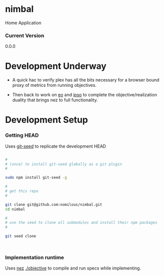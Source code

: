 nimbal
======

Home Application


### Current Version

0.0.0



Development Underway
====================


* A quick hac to verify plex has all the bits necessary for a browser bound proxy of metrics from running objectives.

* Then back to work on [eo]() and [ipso]() to complete the objective/realization duality that brings nez to full functionality. 




Development Setup
=================

### Getting HEAD

Uses [git-seed](https://github.com/nomilous/git-seed) to replicate the development HEAD

```bash

#
# (once) to install git-seed globally as a git plugin
#

sudo npm install git-seed -g

#
# get this repo
#

git clone git@github.com:nomilous/nimbal.git
cd nimbal

#
# use the seed to clone all submodules and install their npm packages
#

git seed clone




```

### Implementation runtime

Uses [nez](https://github.com/nomilous/nez) [./objective](https://github.com/nomilous/nimbal/blob/master/objective) to compile and run specs while implementing.

